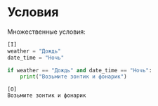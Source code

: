# **Условия**





Множественные условия: 

```py
[I]
weather = "Дождь"
date_time = "Ночь"

if weather == "Дождь" and date_time == "Ночь":
    print("Возьмите зонтик и фонарик")

```

```
[O]
Возьмите зонтик и фонарик 
```



